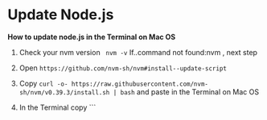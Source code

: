 # Update Node.js 

**How to update node.js in the Terminal on Mac OS**
1. Check your nvm version
``` nvm -v```
If..command not found:nvm , next step

2. Open ```https://github.com/nvm-sh/nvm#install--update-script```
3. Copy ``` curl -o- https://raw.githubusercontent.com/nvm-sh/nvm/v0.39.3/install.sh | bash ``` and paste in the Terminal on Mac OS
4. In the Terminal copy ```
